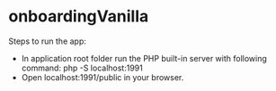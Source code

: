 # onboardingVanilla


Steps to run the app:
- In application root folder run the PHP built-in server with following command:
    php -S localhost:1991
- Open localhost:1991/public in your browser.